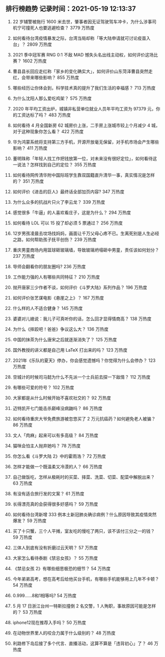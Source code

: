 
## 排行榜趋势 记录时间：2021-05-19 12:13:37
  
  1. 22 岁辅警被拖行 1600 米去世，肇事者因无证驾驶驾车冲卡，为什么涉事司机宁可撞死人也要逃避检查？ 3779 万热度
    
  2. 如何看待台湾疫情暴发之际，台湾当局却称「等大陆申请就可讨论疫苗入台」？ 2809 万热度
    
  3. 2021 季中冠军赛 RNG 0:1 不敌 MAD 憾失头名出线主动权，如何评价这场比赛？ 1602 万热度
    
  4. 曹县县长回应走红称「家乡的变化确实大」，如何评价山东菏泽曹县突然走红，会带来哪些影响？ 855 万热度
    
  5. 哪些经历让你体会到，科学技术真的提升了我们生活的幸福感？ 713 万热度
    
  6. 为什么沈阳人那么爱吃鸡架？ 575 万热度
    
  7. 2020 年平均工资出炉，城镇非私营单位就业人员年平均工资为 97379 元，你的工资达标了吗？ 483 万热度
    
  8. 如何看待 4 月全国新房 62 城房价上涨，二手房上涨城市较上个月减少 4 城，对于这种现象你怎么看？ 422 万热度
    
  9. 华为鸿蒙系统将支持第三方手机，开源开放毫无保留，对手机市场会产生哪些影响？ 411 万热度
    
  10. 董明珠称「年轻人找工作把钱放第一位，对未来没有很好定位」，如何看待这一说法？怎样找到自己的定位？ 355 万热度
    
  11. 如何看待网传清华附中国际班学生靠双国籍直升清华一事，真实情况是怎样的？ 351 万热度
    
  12. 如何评价《进击的巨人》最终话全部加页内容? 347 万热度
    
  13. 为什么众多的抗战片只火了李云龙？ 339 万热度
    
  14. 感觉很多「牛逼」的人喜欢看庄子，这是为什么？ 294 万热度
    
  15. 如何看待 LOL 可以 15 投了却必须 5 票通过？ 256 万热度
    
  16. 12岁男孩凌晨去坟场找妈妈，画面让千万父母心疼不已。生离死别是人生必经之路，如何帮助孩子抚平创伤？ 239 万热度
    
  17. 重庆男童商场内用篮球砸玻璃墙，导致玻璃坍塌砸中男童，责任该如何划分？ 237 万热度
    
  18. 导师会翻看你的朋友圈吗? 236 万热度
    
  19. 工作能力强的人有哪些共同特征？ 210 万热度
    
  20. 抛开唐家三少作者不谈，如何评价《斗罗大陆》系列作品？ 196 万热度
    
  21. 如何评价张艺谋电影《悬崖之上》？ 167 万热度
    
  22. 什么样的人不适合健身？ 145 万热度
    
  23. 婆婆对儿媳说：我儿子可真听你的话，怎么回才显得情商高？ 138 万热度
    
  24. 为什么《摔跤吧！爸爸》争议这么大？ 136 万热度
    
  25. 中国的抹茶为什么唐宋之后就逐渐消失了？ 125 万热度
    
  26. 国外教授的讲义都是自己用 LaTeX 打出来的吗？ 123 万热度
    
  27. 2021年《乐队的夏天》停办，你会感觉遗憾吗？你觉得为什么会停办？ 123 万热度
    
  28. 空城计的时候司马懿为什么不先派一个士兵前去探一下敌情？ 112 万热度
    
  29. 有哪些可爱的符号？ 102 万热度
    
  30. 大家都是从什么时候开始不喜欢社交的？ 92 万热度
    
  31. 迈特凯开七门能击杀巅峰没病鼬吗？ 86 万热度
    
  32. 如何看待重庆大爷免费旅游被忽悠买了 2 万元抗癌药？如何避免老人被骗？ 86 万热度
    
  33. 文人「肉麻」起来可以有多高级？ 84 万热度
    
  34. 猫咪会怕主人抛弃她吗？ 78 万热度
    
  35. 你怎么看《斗罗大陆 2》中的霍雨浩？ 72 万热度
    
  36. 怎样才能做一个既温柔又冷漠的人？ 66 万热度
    
  37. 自己做饭吃，怎样从极耗时的买菜、择菜、洗菜、切菜、配菜中解脱出来？ 63 万热度
    
  38. 有没有适合旅行发的文案？ 61 万热度
    
  39. 长得漂亮真的会获得很多好感吗？ 59 万热度
    
  40. 如何看待台湾新增 333 例本土新冠肺炎确诊病例？什么原因导致其疫情突然爆发？ 59 万热度
    
  41. 买了十只蟹，三个人平摊，室友吃的慢吃了两只，该不该付三分之一的钱？ 59 万热度
    
  42. 三体人到底有没有折磨过云天明？ 57 万热度
    
  43. 大家怎么看待泰剧《禁忌女孩》？ 55 万热度
    
  44. 《禁忌女孩 2》有哪些细思极恐的细节？ 54 万热度
    
  45. 今年弟弟高考，想在高考后给他买台手机，有哪些手机能够用上几年不卡顿？ 54 万热度
    
  46. 0.999......8和1相等吗? 54 万热度
    
  47. 5 月 17 日浙江台州一特斯拉撞倒 2 名交警，1 人殉职，事故原因可能是怎样的？ 53 万热度
    
  48. iphone12现在推荐入手吗？ 50 万热度
    
  49. 在动物世界里人的咬合力属于什么级别的？ 48 万热度
    
  50. 利路修下岛后接了多个代言、直播活动，这算不算是「违背初心」了？ 46 万热度
    